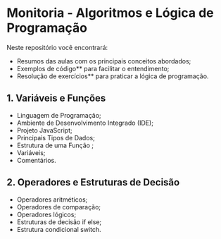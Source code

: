 # Monitoria - Algoritmos e Lógica de Programação

Neste repositório você encontrará:  
- Resumos das aulas com os principais conceitos abordados;  
- Exemplos de código** para facilitar o entendimento;  
- Resolução de exercícios** para praticar a lógica de programação.  

## 1. Variáveis e Funções  

- Linguagem de Programação;
- Ambiente de Desenvolvimento Integrado (IDE);
- Projeto JavaScript;
- Principais Tipos de Dados;
- Estrutura de uma Função ;
- Variáveis;
- Comentários.

## 2. Operadores e Estruturas de Decisão

- Operadores aritméticos;
- Operadores de comparação;
- Operadores lógicos;
- Estruturas de decisão if else;
- Estrutura condicional switch.
